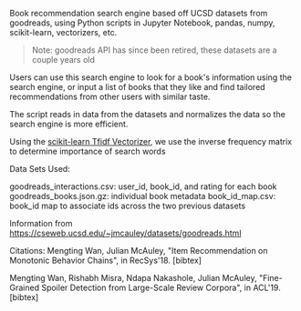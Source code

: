 Book recommendation search engine based off UCSD datasets from goodreads, using Python scripts in Jupyter Notebook, pandas, numpy, scikit-learn, vectorizers, etc.

> Note: goodreads API has since been retired, these datasets are a couple years old

Users can use this search engine to look for a book's information using the search engine, or input a list of books that they like and find tailored recommendations from other users with similar taste. 

The script reads in data from the datasets and normalizes the data so the search engine is more efficient. 

Using the [scikit-learn Tfidf Vectorizer](https://scikit-learn.org/stable/modules/generated/sklearn.feature_extraction.text.TfidfVectorizer.html), we use the inverse frequency matrix to determine importance of search words



Data Sets Used:

goodreads_interactions.csv: user_id, book_id, and rating for each book
goodreads_books.json.gz: individual book metadata
book_id_map.csv: book_id map to associate ids across the two previous datasets

Information from https://cseweb.ucsd.edu/~jmcauley/datasets/goodreads.html

Citations:
Mengting Wan, Julian McAuley, "Item Recommendation on Monotonic Behavior Chains", in RecSys'18.  [bibtex]

Mengting Wan, Rishabh Misra, Ndapa Nakashole, Julian McAuley, "Fine-Grained Spoiler Detection from Large-Scale Review Corpora", in ACL'19. [bibtex]
